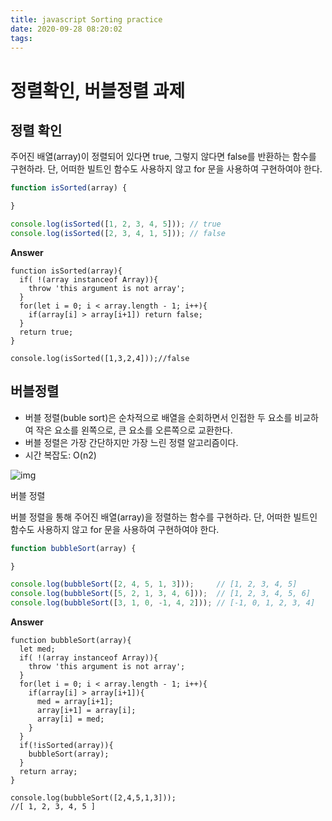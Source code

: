```yaml
---
title: javascript Sorting practice
date: 2020-09-28 08:20:02
tags:
---
```

# 정렬확인, 버블정렬 과제



## 정렬 확인

주어진 배열(array)이 정렬되어 있다면 true, 그렇지 않다면 false를 반환하는 함수를 구현하라. 단, 어떠한 빌트인 함수도 사용하지 않고 for 문을 사용하여 구현하여야 한다.

```javascript
function isSorted(array) {

}

console.log(isSorted([1, 2, 3, 4, 5])); // true
console.log(isSorted([2, 3, 4, 1, 5])); // false
```



**Answer**

```
function isSorted(array){
  if( !(array instanceof Array)){
    throw 'this argument is not array';
  }
  for(let i = 0; i < array.length - 1; i++){
    if(array[i] > array[i+1]) return false;
  }
  return true;
}

console.log(isSorted([1,3,2,4]));//false
```



## 버블정렬

- 버블 정렬(buble sort)은 순차적으로 배열을 순회하면서 인접한 두 요소를 비교하여 작은 요소를 왼쪽으로, 큰 요소를 오른쪽으로 교환한다.
- 버블 정렬은 가장 간단하지만 가장 느린 정렬 알고리즘이다.
- 시간 복잡도: O(n2)

![img](https://poiemaweb.com/assets/fs-images/bubble-sort.png)

버블 정렬

버블 정렬을 통해 주어진 배열(array)을 정렬하는 함수를 구현하라. 단, 어떠한 빌트인 함수도 사용하지 않고 for 문을 사용하여 구현하여야 한다.

```javascript
function bubbleSort(array) {

}

console.log(bubbleSort([2, 4, 5, 1, 3]));     // [1, 2, 3, 4, 5]
console.log(bubbleSort([5, 2, 1, 3, 4, 6]));  // [1, 2, 3, 4, 5, 6]
console.log(bubbleSort([3, 1, 0, -1, 4, 2])); // [-1, 0, 1, 2, 3, 4]
```



**Answer**

```
function bubbleSort(array){
  let med;
  if( !(array instanceof Array)){
    throw 'this argument is not array';
  }
  for(let i = 0; i < array.length - 1; i++){
    if(array[i] > array[i+1]){
      med = array[i+1];
      array[i+1] = array[i];
      array[i] = med;
    }
  }
  if(!isSorted(array)){
    bubbleSort(array);
  }
  return array;
}

console.log(bubbleSort([2,4,5,1,3]));
//[ 1, 2, 3, 4, 5 ]
```

